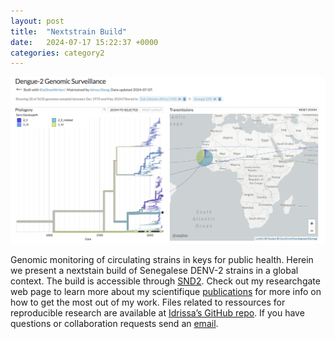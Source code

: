 ```yaml
---
layout: post
title:  "Nextstrain Build"
date:   2024-07-17 15:22:37 +0000
categories: category2
---
```


![My helpful screenshot](/assets/DENV2_Situation_Senegal_Serogenotype.png)

Genomic monitoring of circulating strains in keys for public health. Herein we present a nextstain build of Senegalese DENV-2 strains in a global context. The build is accessible through [SND2][nextstrain].
Check out my researchgate web page to learn more about my scientifique [publications][scientific-papers] for more info on how to get the most out of my work. Files  related to ressources for reproducible research are available at [Idrissa’s GitHub repo][IDaGhostWriter-gh]. If you have questions or collaboration requests send an [email][idrissa-mail].

[scientific-papers]: https://www.researchgate.net/profile/Idrissa-Dieng-2
[IDaGhostWriter-gh]:   https://github.com/IDaGhostWriter
[idrissa-mail]: mailto:idrissa.dieng@pasteur.sn
[nextstrain]: https://nextstrain.org/community/IDaGhostWriter/DENV-genomics/SND2
